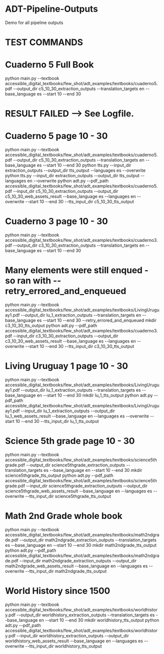 # ADT-Pipeline-Outputs
Demo for all pipeline outputs

# TEST COMMANDS

# Cuaderno 5 Full Book

python main.py --textbook accessible_digital_textbooks/few_shot/adt_examples/textbooks/cuaderno5.pdf --output_dir c5_10_30_extraction_outputs --translation_targets en --base_language es --start 10 --end 30
# RESULT FAILED --> See Logfile.

# Cuaderno 5 page 10 - 30
python main.py --textbook accessible_digital_textbooks/few_shot/adt_examples/textbooks/cuaderno5.pdf --output_dir c5_10_30_extraction_outputs --translation_targets en --base_language es --start 10 --end 30
python tts.py --input_dir extraction_outputs --output_dir tts_output --languages es --overwrite
python tts.py --input_dir extraction_outputs --output_dir tts_output --languages en --overwrite
python adt.py --pdf_path accessible_digital_textbooks/few_shot/adt_examples/textbooks/cuaderno5.pdf --input_dir c5_10_30_extraction_outputs --output_dir c5_10_30_web_assets_result --base_language es --languages en --overwrite --start 10 --end 30 --tts_input_dir c5_10_30_tts_output

# Cuaderno 3 page 10 - 30
python main.py --textbook accessible_digital_textbooks/few_shot/adt_examples/textbooks/cuaderno3.pdf --output_dir c3_10_30_extraction_outputs --translation_targets en --base_language es --start 10 --end 30
# Many elements were still enqued - so ran with --retry_errored_and_enqueued
python main.py --textbook accessible_digital_textbooks/few_shot/adt_examples/textbooks/LivingUruguay1.pdf --output_dir lu_1_extraction_outputs --translation_targets en --base_language es --start 10 --end 30 --retry_errored_and_enqueued
mkdir c3_10_30_tts_output
python adt.py --pdf_path accessible_digital_textbooks/few_shot/adt_examples/textbooks/cuaderno3.pdf --input_dir c3_10_30_extraction_outputs --output_dir c3_10_30_web_assets_result --base_language es --languages en --overwrite --start 10 --end 30 --tts_input_dir c3_10_30_tts_output

# Living Uruguay 1 page 10 - 30
python main.py --textbook accessible_digital_textbooks/few_shot/adt_examples/textbooks/LivingUruguay1.pdf --output_dir lu_1_extraction_outputs --translation_targets es --base_language en --start 10 --end 30
mkdir lu_1_tts_output
python adt.py --pdf_path accessible_digital_textbooks/few_shot/adt_examples/textbooks/LivingUruguay1.pdf --input_dir lu_1_extraction_outputs --output_dir lu_1_web_assets_result --base_language en --languages es --overwrite --start 10 --end 30 --tts_input_dir lu_1_tts_output

# Science 5th grade page 10 - 30
python main.py --textbook accessible_digital_textbooks/few_shot/adt_examples/textbooks/science5thgrade.pdf --output_dir science5thgrade_extraction_outputs --translation_targets es --base_language en --start 10 --end 30
mkdir science5thgrade_tts_output
python adt.py --pdf_path accessible_digital_textbooks/few_shot/adt_examples/textbooks/science5thgrade.pdf --input_dir science5thgrade_extraction_outputs --output_dir science5thgrade_web_assets_result --base_language en --languages es --overwrite --tts_input_dir science5thgrade_tts_output

# Math 2nd Grade whole book
python main.py --textbook accessible_digital_textbooks/few_shot/adt_examples/textbooks/math2ndgrade.pdf --output_dir math2ndgrade_extraction_outputs --translation_targets es --base_language en --start 10 --end 30
mkdir math2ndgrade_tts_output
python adt.py --pdf_path accessible_digital_textbooks/few_shot/adt_examples/textbooks/math2ndgrade.pdf --input_dir math2ndgrade_extraction_outputs --output_dir math2ndgrade_web_assets_result --base_language en --languages es --overwrite --tts_input_dir math2ndgrade_tts_output

# World History since 1500
python main.py --textbook accessible_digital_textbooks/few_shot/adt_examples/textbooks/worldhistory.pdf --output_dir worldhistory_extraction_outputs --translation_targets es --base_language en --start 10 --end 30
mkdir worldhistory_tts_output
python adt.py --pdf_path accessible_digital_textbooks/few_shot/adt_examples/textbooks/worldhistory.pdf --input_dir worldhistory_extraction_outputs --output_dir worldhistory_web_assets_result --base_language en --languages es --overwrite --tts_input_dir worldhistory_tts_output
